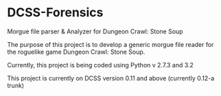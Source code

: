 DCSS-Forensics
==============

Morgue file parser &amp; Analyzer for Dungeon Crawl: Stone Soup

The purpose of this project is to develop a generic morgue file 
reader for the roguelike game Dungeon Crawl: Stone Soup. 

Currently, this project is being coded using Python v 2.7.3 and 3.2

This project is currently on DCSS version 0.11 and above (currently 0.12-a trunk)
